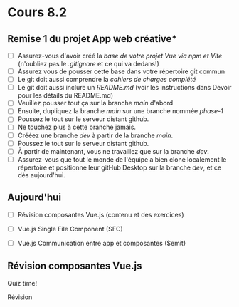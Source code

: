 # Cours 8.2

<!-- 
22 octobre

Remise de la planification et design du projet intégrateur
-->

<!-- 

Révision Composante Vue

https://tim-montmorency.com/timdoc/582-518MO/javascript/vue-js/composantes/  (vu au cours 6.2 mais en faire une révision rapido)

Révision exerice https://tim-montmorency.com/timdoc/582-518MO/exercices/vue-composante-cartes/ (déjà fait au cours 6.2, à confirmer...)

https://tim-montmorency.com/timdoc/582-518MO/exercices/sushis/ < à mettre à jour au besoin pour faire le lien entre composante et app ($emit)


Peut-être un ajout?

https://tim-montmorency.com/timdoc/582-518MO/exercices/jeu-defense/ < il faut que je fasse la solution avec composante (les instructions le sont mais je ne trouve plus la solution avec composante donc je dois checker ça)



/*********************************************************** */
Contenu à développer et ajouter: références $emit *ref* entre une app et les composantes. 
/*********************************************************** */

https://fr.vuejs.org/guide/components/events.html 
La  <a href="https://www.w3schools.com/vue/vue_emit.php">méthode intégrée `$emit`  qui permet de faire le lien entre une app et ses composantes.


/*********************************************************** */
Vue SCF: 
/*********************************************************** */
https://tim-montmorency.com/timdoc/582-518MO/javascript/vue-js/sfc/ > Repousser SFC à quand on va voir Vite... Car anyway faut le compiler...




/*********************************************************** */
Ils doivent bien connaitre les GESTION DES TABLEAUX pour mieux travailler avec les données Vue.js
/*********************************************************** */
https://www.w3schools.com/js/js_arrays.asp

Exemple 
https://youtu.be/mDnahxy80KY?si=BNPfyTG_7Z9rxz5k&t=316

PUSH

const newTodo = ref('')
const todos = ref([])
const adTodo = () => {
  todo.value.push({
    title: newTodo.value,
    completed: false,
    date: Date.now()
  })
}


EXEMPLE
https://chatgpt.com/g/g-p-6864330428ec8191b7dc8c66ae4dff79-marie/c/68db25da-85ec-8326-8974-ff1c12e3830d

INCLUDES
const needle = q.value.toLowerCase();
arr = arr.filter(a => a.name.toLowerCase().includes(needle));

SORT
 const by = sortBy.value;
  arr = [...arr].sort((a, b) => {
    if (by === 'time') return toMinutes(a.start) - toMinutes(b.start);
    if (by === 'pop') return b.popularity - a.popularity;
    return a.name.localeCompare(b.name, 'fr');
  });


/*********************************************************** */
Portfolio fetch json
/*********************************************************** */
aussi pour fetch attendre que l'app soit 

const appli = Vue.createApp({

    data() {
        return {
            message: "Chargement..."
        };
    },
    mounted() {
        console.log("L'app Vue a été créée et montée au DOM (mounted) !");

        this.message = "Vue a été chargé et montée au DOM (mounted) !";

        // C'est ici qu'on récupère (fetch) les données, qu'on manipule le DOM ou qu'on itinitialise des librairies
    },
    methods: {
        // ...
    }
});

const vm = appli.mount('.appli-vue');







/*********************************************************** */
Vue Pinia 
/*********************************************************** */

C'est un endroit où vous stockez des données qui doivent être **partagées entre plusieurs composants** Vue.
[Pinia](./vue/pinia.md)
-->


## Remise 1 du projet App web créative*

- [ ] Assurez-vous d'avoir créé la *base de votre projet Vue via npm et Vite* (n'oubliez pas le *.gitignore* et ce qui va dedans!)
- [ ] Assurez vous de pousser cette base dans votre répertoire git commun
- [ ] Le git doit aussi comprendre la *cahiers de charges complété*
- [ ] Le git doit aussi inclure un *README.md* (voir les instructions dans Devoir pour les détails du README.md)
- [ ] Veuillez pousser tout ça sur la branche *main* d'abord
- [ ] Ensuite, dupliquez la branche *main* sur une branche nommée *phase-1*
- [ ] Poussez le tout sur le serveur distant github.
- [ ] Ne touchez plus à cette branche jamais.
- [ ] Crééez une branche *dev* à partir de la branche *main*.
- [ ] Poussez le tout sur le serveur distant github.
- [ ] À partir de maintenant, vous ne travaillez que sur la branche *dev*. 
- [ ] Assurez-vous que tout le monde de l'équipe a bien cloné localement le répertoire et positionne leur gitHub Desktop sur la branche *dev*, et ce dès aujourd'hui.

## Aujourd'hui

- [ ] Révision composantes Vue.js (contenu et des exercices)
- [ ] Vue.js Single File Component (SFC)
- [ ] Vue.js Communication entre app et composantes ($emit)


## Révision composantes Vue.js

Quiz time!

Révision







<!--
TUTEUR MOMO-BOT
<button class="btn-open-modal place-bottom-right" data-modal="momobot">🤖</button>

<div class="modal" id="modal-momobot">
  <div class="modal-content">
    <span class="close">&times;</span>
    <iframe src="https://tuteur-ai-web5.netlify.app" width="100%" style="width: 100%; height: 80vh;"></iframe>
  </div>
</div>
-->